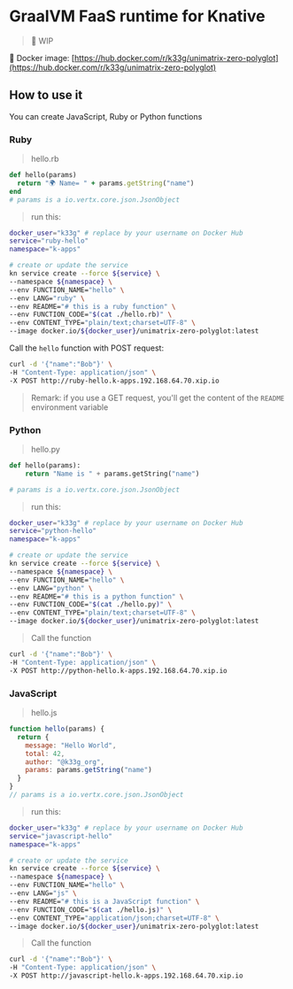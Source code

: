 # GraalVM FaaS runtime for Knative

> 🚧 WIP

🐳 Docker image: [https://hub.docker.com/r/k33g/unimatrix-zero-polyglot](https://hub.docker.com/r/k33g/unimatrix-zero-polyglot)

## How to use it

You can create JavaScript, Ruby or Python functions

### Ruby

> hello.rb

```ruby
def hello(params)
  return "🌍 Name= " + params.getString("name")
end
# params is a io.vertx.core.json.JsonObject
```

> run this:

```bash
docker_user="k33g" # replace by your username on Docker Hub
service="ruby-hello"
namespace="k-apps"

# create or update the service
kn service create --force ${service} \
--namespace ${namespace} \
--env FUNCTION_NAME="hello" \
--env LANG="ruby" \
--env README="# this is a ruby function" \
--env FUNCTION_CODE="$(cat ./hello.rb)" \
--env CONTENT_TYPE="plain/text;charset=UTF-8" \
--image docker.io/${docker_user}/unimatrix-zero-polyglot:latest
```

Call the `hello` function with POST request:

```bash
curl -d '{"name":"Bob"}' \
-H "Content-Type: application/json" \
-X POST http://ruby-hello.k-apps.192.168.64.70.xip.io
```

> Remark: if you use a GET request, you'll get the content of the `README` environment variable

### Python

> hello.py

```python
def hello(params):
    return "Name is " + params.getString("name")

# params is a io.vertx.core.json.JsonObject
```

> run this:

```bash
docker_user="k33g" # replace by your username on Docker Hub
service="python-hello"
namespace="k-apps"

# create or update the service
kn service create --force ${service} \
--namespace ${namespace} \
--env FUNCTION_NAME="hello" \
--env LANG="python" \
--env README="# this is a python function" \
--env FUNCTION_CODE="$(cat ./hello.py)" \
--env CONTENT_TYPE="plain/text;charset=UTF-8" \
--image docker.io/${docker_user}/unimatrix-zero-polyglot:latest
```

> Call the function

```bash
curl -d '{"name":"Bob"}' \
-H "Content-Type: application/json" \
-X POST http://python-hello.k-apps.192.168.64.70.xip.io
```

### JavaScript

> hello.js

```javascript
function hello(params) {
  return {
    message: "Hello World",
    total: 42,
    author: "@k33g_org",
    params: params.getString("name")
  }
}
// params is a io.vertx.core.json.JsonObject
```

> run this:

```bash
docker_user="k33g" # replace by your username on Docker Hub
service="javascript-hello"
namespace="k-apps"

# create or update the service
kn service create --force ${service} \
--namespace ${namespace} \
--env FUNCTION_NAME="hello" \
--env LANG="js" \
--env README="# this is a JavaScript function" \
--env FUNCTION_CODE="$(cat ./hello.js)" \
--env CONTENT_TYPE="application/json;charset=UTF-8" \
--image docker.io/${docker_user}/unimatrix-zero-polyglot:latest
```

> Call the function

```bash
curl -d '{"name":"Bob"}' \
-H "Content-Type: application/json" \
-X POST http://javascript-hello.k-apps.192.168.64.70.xip.io
```
